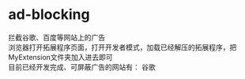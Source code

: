 # ad-blocking
拦截谷歌、百度等网站上的广告  
浏览器打开拓展程序页面，打开开发者模式，加载已经解压的拓展程序，把MyExtension文件夹加入进去即可  
目前已经开发完成、可屏蔽广告的网站有：
谷歌
